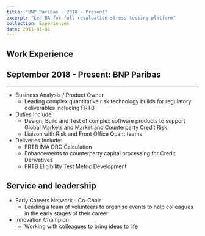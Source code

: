 ```yaml
---
title: "BNP Paribas - 2018 - Present"
excerpt: "Led BA for full revaluation stress testing platform"
collection: Experiences
date: 2011-01-01
---
```


Work Experience
------
## September 2018 - Present: BNP Paribas
---
  * Business Analysis / Product Owner
    - Leading complex quantitative risk technology builds for regulatory deliverables including FRTB
  * Duties Include:
    - Design, Build and Test of complex software products to support Global Markets and Market and Counterparty Credit Risk
    - Liaison with Risk and Front Office Quant teams
  * Deliveries Include:
    - FRTB IMA DRC Calculation
    - Enhancements to counterparty capital processing for Credit Derivatives
    - FRTB Eligibility Test Metric Development

Service and leadership
---------
* Early Careers Network - Co-Chair
    - Leading a team of volunteers to organise events to help colleagues in the early stages of their career
* Innovation Champion
    - Working with colleagues to bring ideas to life
